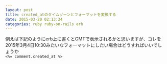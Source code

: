 ```yaml
---
layout: post
title: created_atのタイムゾーンとフォーマットを変換する
date: 2015-03-20 02:13:24
categories: ruby ruby-on-rails erb
---
```

<p>例えば下記のようにerb上に書くとGMTで表示されるかと思いますが、コレを2015年3月4日10:30みたいなフォーマットにしたい場合はどうすればいいでしょうか<br>
<code>&lt;%= comment.created_at %&gt;</code></p>
